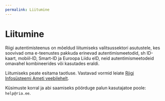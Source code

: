 ```yaml
---
permalink: Liitumine
---
```


# Liitumine

Riigi autentimisteenus on mõeldud liitumiseks valitsussektori asutustele, kes soovivad oma e-teenustes pakkuda erinevad autentimismeetodid, sh ID-kaart, mobiil-ID, Smart-ID ja Euroopa Liidu eID, neid autentimismeetodeid omavahel kombineerides või kasutades eraldi.

Liitumiseks peate esitama taotluse. Vastavad vormid leiate <a href='https://www.ria.ee/et/riigi-infosusteem/eid/partnerile.html#tara'>Riigi Infosüsteemi Ameti veebilehelt</a>.

Küsimuste korral ja abi saamiseks pöörduge palun kasutajatoe poole: `help@ria.ee`.
